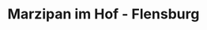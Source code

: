 ---
title: "Marzipan im Hof - Flensburg"
url: /flensburg/marzipan-im-hof-flensburg/
shop: Süßwaren
---
